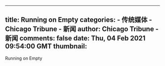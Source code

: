 
---
title: Running on Empty
categories: 
    - 传统媒体
    - Chicago Tribune - 新闻
author: Chicago Tribune - 新闻
comments: false
date: Thu, 04 Feb 2021 09:54:00 GMT
thumbnail: 
---

<div>   
Running on Empty  
</div>
            
